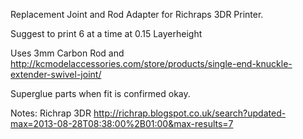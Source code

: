 Replacement Joint and Rod Adapter for Richraps 3DR Printer.

Suggest to print 6 at a time
at 0.15 Layerheight

Uses 3mm Carbon Rod
and http://kcmodelaccessories.com/store/products/single-end-knuckle-extender-swivel-joint/

Superglue parts when fit is confirmed okay.


Notes:
Richrap 3DR http://richrap.blogspot.co.uk/search?updated-max=2013-08-28T08:38:00%2B01:00&max-results=7